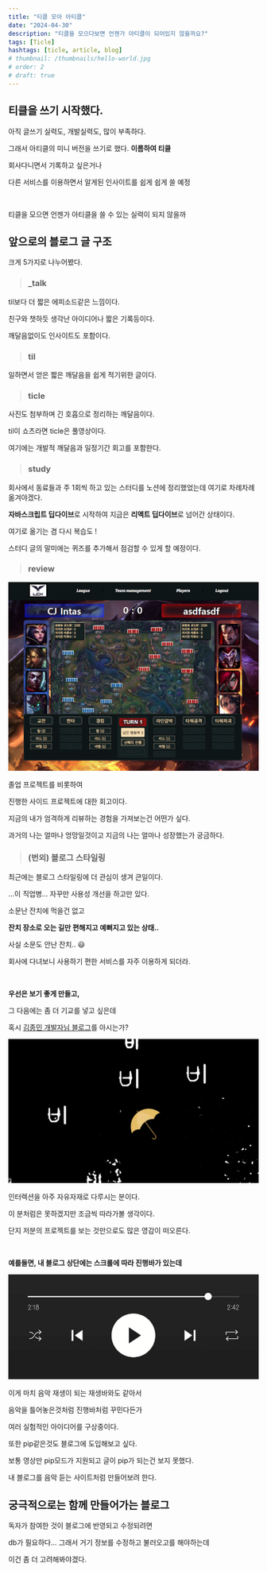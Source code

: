 ```yaml
---
title: "티클 모아 아티클"
date: "2024-04-30"
description: "티클을 모으다보면 언젠가 아티클이 되어있지 않을까요?"
tags: [Ticle]
hashtags: [ticle, article, blog]
# thumbnail: /thumbnails/hello-world.jpg
# order: 2
# draft: true
---
```


## 티클을 쓰기 시작했다.

아직 글쓰기 실력도, 개발실력도, 많이 부족하다.

그래서 아티클의 미니 버전을 쓰기로 했다. **이름하여 티클**

회사다니면서 기록하고 싶은거나

다른 서비스를 이용하면서 알게된 인사이트를 쉽게 쉽게 쓸 예정

<br />

티클을 모으면 언젠가 아티클을 쓸 수 있는 실력이 되지 않을까

## 앞으로의 블로그 글 구조

크게 5가지로 나누어봤다.

> ### \_talk

til보다 더 짧은 에피소드같은 느낌이다.

친구와 챗하듯 생각난 아이디어나 짧은 기록등이다.

깨달음없이도 인사이트도 포함이다.

> ### til

일하면서 얻은 짧은 깨달음을 쉽게 적기위한 글이다.

> ### ticle

사진도 첨부하며 긴 호흡으로 정리하는 깨달음이다.

til이 쇼츠라면 ticle은 풀영상이다.

여기에는 개발적 깨달음과 일정기간 회고를 포함한다.

> ### study

회사에서 동료들과 주 1회씩 하고 있는 스터디를 노션에 정리했었는데 여기로 차례차례 옮겨야겠다.

**자바스크립트 딥다이브**로 시작하여 지금은 **리액트 딥다이브**로 넘어간 상태이다.

여기로 옮기는 겸 다시 복습도 !

스터디 글의 말미에는 퀴즈를 추가해서 점검할 수 있게 할 예정이다.

> ### review

<img src="./img/24-04-30-2.png" alt="Lck esports manager"/>

졸업 프로젝트를 비롯하여

진행한 사이드 프로젝트에 대한 회고이다.

지금의 내가 엄격하게 리뷰하는 경험을 가져보는건 어떤가 싶다.

과거의 나는 얼마나 엉망일것이고 지금의 나는 얼마나 성장했는가 궁금하다.

> ### (번외) 블로그 스타일링

최근에는 블로그 스타일링에 더 관심이 생겨 큰일이다.

...이 직업병... 자꾸만 사용성 개선을 하고만 있다.

소문난 잔치에 먹을건 없고

**잔치 장소로 오는 길만 편해지고 예뻐지고 있는 상태..**

사실 소문도 안난 잔치.. 😃

회사에 다녀보니 사용하기 편한 서비스를 자주 이용하게 되더라.

<br/>

**우선은 보기 좋게 만들고,**

그 다음에는 좀 더 기교를 넣고 싶은데

혹시 [김종민 개발자님 블로그](https://blog.cmiscm.com/?page_id=5945)를 아시는가?

<img src="./img/24-04-30-1.png" alt="Cmiscm project"/>

인터렉션을 아주 자유자재로 다루시는 분이다.

이 분처럼은 못하겠지만 조금씩 따라가볼 생각이다.

단지 저분의 프로젝트를 보는 것만으로도 많은 영감이 떠오른다.

<br/>

**예를들면, 내 블로그 상단에는 스크롤에 따라 진행바가 있는데**

<img src="./img/24-04-30-4.png" alt="Youtube music playbar"/>

이게 마치 음악 재생이 되는 재생바와도 같아서

음악을 틀어놓은것처럼 진행바처럼 꾸민다든가

여러 실험적인 아이디어를 구상중이다.

또한 pip같은것도 블로그에 도입해보고 싶다.

보통 영상만 pip모드가 지원되고 글이 pip가 되는건 보지 못했다.

내 블로그를 음악 듣는 사이트처럼 만들어보려 한다.

## 궁극적으로는 함께 만들어가는 블로그

독자가 참여한 것이 블로그에 반영되고 수정되려면

db가 필요하다... 그래서 거기 정보를 수정하고 불러오고를 해야하는데

이건 좀 더 고려해봐야겠다.
